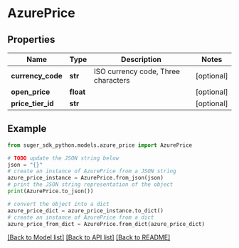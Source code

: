 # AzurePrice


## Properties

Name | Type | Description | Notes
------------ | ------------- | ------------- | -------------
**currency_code** | **str** | ISO currency code, Three characters | [optional] 
**open_price** | **float** |  | [optional] 
**price_tier_id** | **str** |  | [optional] 

## Example

```python
from suger_sdk_python.models.azure_price import AzurePrice

# TODO update the JSON string below
json = "{}"
# create an instance of AzurePrice from a JSON string
azure_price_instance = AzurePrice.from_json(json)
# print the JSON string representation of the object
print(AzurePrice.to_json())

# convert the object into a dict
azure_price_dict = azure_price_instance.to_dict()
# create an instance of AzurePrice from a dict
azure_price_from_dict = AzurePrice.from_dict(azure_price_dict)
```
[[Back to Model list]](../README.md#documentation-for-models) [[Back to API list]](../README.md#documentation-for-api-endpoints) [[Back to README]](../README.md)


